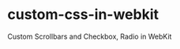 # custom-css-in-webkit

Custom Scrollbars and Checkbox, Radio in WebKit

[logo]: https://github.com/encoreshao/custom-css-in-webkit/raw/master/images/demo.png "Demo"

